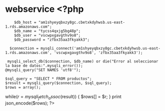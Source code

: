 # webservice    <?php
        $db_host = "am1shyeyqbxzy8gc.cbetxkdyhwsb.us-east-1.rds.amazonaws.com";
        $db_name = "tycss4qxjg5bg48p";
        $db_user = "vscwpxgavgthv9o8";
        $db_password = "zfbx35aa3fkyakk3";
    
      $connection = mysqli_connect('am1shyeyqbxzy8gc.cbetxkdyhwsb.us-east-1.rds.amazonaws.com', 'vscwpxgavgthv9o8', 'zfbx35aa3fkyakk3');
    
     mysqli_select_db($connection, $db_name) or die("Error al seleccionar la base de datos:".mysqli_error());
    @mysqli_query("SET NAMES 'utf8'");

    $sql_query = "SELECT * FROM productos";
    $result = mysqli_query($connection, $sql_query);
    $rows = array();
while($r = mysqli_fetch_assoc($result)) {
  $rows[] = $r;
}
print json_encode($rows);
?>
